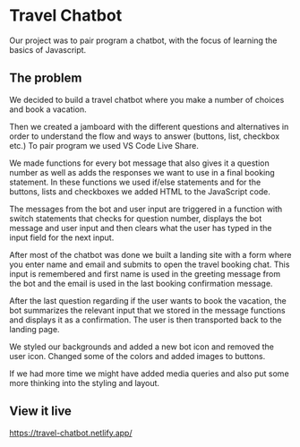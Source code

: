# Travel Chatbot

Our project was to pair program a chatbot, with the focus of learning the basics of Javascript.

## The problem

We decided to build a travel chatbot where you make a number of choices and book a vacation.

Then we created a jamboard with the different questions and alternatives in order to understand the flow and ways to answer (buttons, list, checkbox etc.) To pair program we used VS Code Live Share.

We made functions for every bot message that also gives it a question number as well as adds the responses we want to use in a final booking statement.
In these functions we used if/else statements and for the buttons, lists and checkboxes we added HTML to the JavaScript code.

The messages from the bot and user input are triggered in a function with switch statements that checks for question number, displays the bot message and user input and then clears what the user has typed in the input field for the next input.

After most of the chatbot was done we built a landing site with a form where you enter name and email and submits to open the travel booking chat.
This input is remembered and first name is used in the greeting message from the bot and the email is used in the last booking confirmation message.

After the last question regarding if the user wants to book the vacation, the bot summarizes the relevant input that we stored in the message functions and displays it as a confirmation. The user is then transported back to the landing page.

We styled our backgrounds and added a new bot icon and removed the user icon. Changed some of the colors and added images to buttons.

If we had more time we might have added media queries and also put some more thinking into the styling and layout.

## View it live

https://travel-chatbot.netlify.app/
